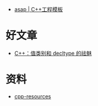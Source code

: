 
- [asap | C++工程模板](https://github.com/abdes/asap)


# 好文章
- [C++：值类别和 decltype 的祛魅](https://zhuanlan.zhihu.com/p/593957444)


# 资料
- [cpp-resources](https://github.com/sandordargo/cpp-resources)
